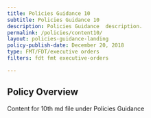 ```yaml
---
title: Policies Guidance 10
subtitle: Policies Guidance 10
description: Policies Guidance  description. 
permalink: /policies/content10/
layout: policies-guidance-landing
policy-publish-date: December 20, 2018
type: FMT/FDT/executive orders
filters: fdt fmt executive-orders

---
```

## Policy Overview ##


Content for 10th md file under Policies Guidance
